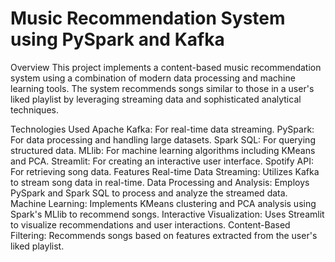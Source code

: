 # Music Recommendation System using PySpark and Kafka

Overview
This project implements a content-based music recommendation system using a combination of modern data processing and machine learning tools. The system recommends songs similar to those in a user's liked playlist by leveraging streaming data and sophisticated analytical techniques.

Technologies Used
Apache Kafka: For real-time data streaming.
PySpark: For data processing and handling large datasets.
Spark SQL: For querying structured data.
MLlib: For machine learning algorithms including KMeans and PCA.
Streamlit: For creating an interactive user interface.
Spotify API: For retrieving song data.
Features
Real-time Data Streaming: Utilizes Kafka to stream song data in real-time.
Data Processing and Analysis: Employs PySpark and Spark SQL to process and analyze the streamed data.
Machine Learning: Implements KMeans clustering and PCA analysis using Spark's MLlib to recommend songs.
Interactive Visualization: Uses Streamlit to visualize recommendations and user interactions.
Content-Based Filtering: Recommends songs based on features extracted from the user's liked playlist.
